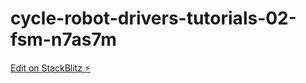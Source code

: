 # cycle-robot-drivers-tutorials-02-fsm-n7as7m

[Edit on StackBlitz ⚡️](https://stackblitz.com/edit/cycle-robot-drivers-tutorials-02-fsm-n7as7m)